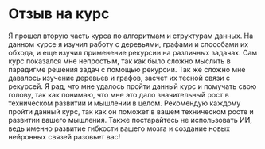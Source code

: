 # Отзыв на курс

Я прошел вторую часть курса по алгоритмам и структурам данных. На данном курсе я изучил работу с деревьями, графами и способами их обхода, и еще изучил применение рекурсии на различных задачах. Сам курс показался мне непростым, так как было сложно мыслить в парадигме решения задач с помощью рекурсии. Так же сложно мне давалось изучение деревьев и графов, засчет их тесной связи с рекурсей. Я рад, что мне удалось пройти данный курс и помучать свою голову, так как понимаю, что мне это дало значительный рост в техническом развитии и мышлении в целом.
Рекомендую каждому пройти данный курс, так как он поможет в вашем техническом росте и развитии вашего мышления. Также постарайтесь не использовать ИИ, ведь именно развитие гибкости вашего мозга и создание новых нейронных связей разовьет вас!